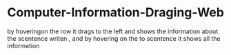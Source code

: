 # Computer-Information-Draging-Web
by hoveringon the row it drags to the left and shows the information about the scentence writen , and by hovering on the to scentence it shows all the information
